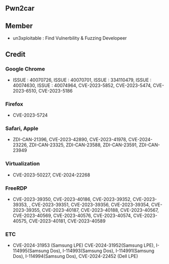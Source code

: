 ## Pwn2car


## Member
- un3xploitable : Find Vulnerbility & Fuzzing Developeer

## Credit
### Google Chrome
- ISSUE : 40070726, ISSUE : 40070701, ISSUE : 334110479, ISSUE : 40074630, ISSUE : 40074964, CVE-2023-5852, CVE-2023-5474, CVE-2023-6510, CVE-2023-5186

### Firefox
- CVE-2023-5724

### Safari, Apple
- ZDI-CAN-21396, CVE-2023-42890, CVE-2023-41978, CVE-2024-23226, ZDI-CAN-23325, ZDI-CAN-23588, ZDI-CAN-23591, ZDI-CAN-23949

### Virtualization
- CVE-2023-50227, CVE-2024-22268

### FreeRDP
- CVE-2023-39350, CVE-2023-40186, CVE-2023-39352, CVE-2023-39353, , CVE-2023-39351, CVE-2023-39356, CVE-2023-39354, CVE-2023-39355, CVE-2023-40187, CVE-2023-40188, CVE-2023-40567, CVE-2023-40569, CVE-2023-40576, CVE-2023-40574, CVE-2023-40575, CVE-2023-40181, CVE-2023-40589

### ETC
- CVE-2024-31953 (Samsung LPE) CVE-2024-31952(Samsung LPE), I-114995(Samsung Dos), I-114993(Samsung Dos), I-114991(Samsung Dos), I-114994(Samsung Dos), CVE-2024-22452 (Dell LPE)

<!--
**pwn2carr/pwn2carr** is a ✨ _special_ ✨ repository because its `README.md` (this file) appears on your GitHub profile.

Here are some ideas to get you started:

- 🔭 I’m currently working on ...
- 🌱 I’m currently learning ...
- 👯 I’m looking to collaborate on ...
- 🤔 I’m looking for help with ...
- 💬 Ask me about ...
- 📫 How to reach me: ...
- 😄 Pronouns: ...
- ⚡ Fun fact: ...
-->
